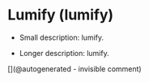 # Lumify (lumify)

* Small description: lumify.

* Longer description: lumify.



[](@autogenerated - invisible comment)